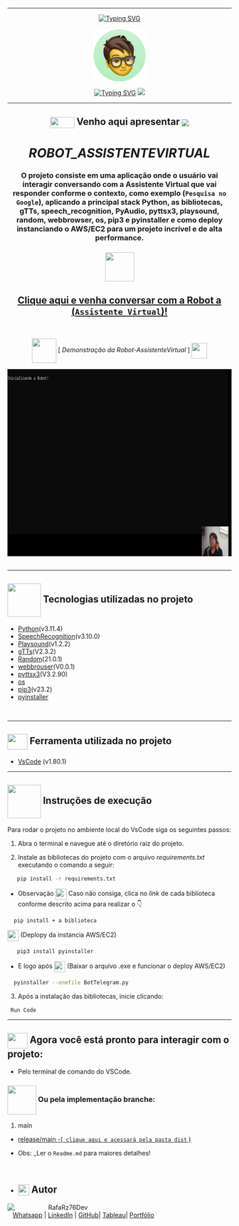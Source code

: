 ***
<div align="center">

[![Typing SVG](https://readme-typing-svg.herokuapp.com?font=Fira+Code&weight=700&size=25&pause=1000&color=6035DF&center=true&vCenter=true&width=435&lines=Olá👋+sou+Rafael+Raizer)](https://git.io/typing-svg)

<img height="120em" src="images/ImagemDevRafa.png"  align="center">

<a href="https://git.io/typing-svg" align="center"><img src="https://readme-typing-svg.herokuapp.com?font=Fira+Code&weight=700&size=24&pause=1000&color=120A2A&center=true&vCenter=true&width=435&lines=Desenvolvedor+Front+End+Júnior" alt="Typing SVG" /></a>  <img src="https://media.giphy.com/media/l1J9sBOqBIvnafnUc/giphy.gif" width="70">

***
## <img src="https://media.giphy.com/media/XwcRflO9HD0Sk6RaRM/giphy.gif" align="center" height="25" width="55">  Venho aqui apresentar  <img src="https://media.giphy.com/media/LmqitTYGsNMiWu3VWO/giphy.gif" align="center" width="55"> 

  
# **_ROBOT_ASSISTENTEVIRTUAL_**

###  O projeto consiste em uma aplicação onde o usuário vai interagir conversando com a Assistente Virtual que vai responder conforme o contexto, como exemplo (```Pesquisa no Google```), aplicando a principal stack Python, as bibliotecas, gTTs,  speech_recognition, PyAudio, pyttsx3, playsound, random, webbrowser, os, pip3 e pyinstaller e como deploy instanciando o AWS/EC2 para um projeto incrível e de alta performance.
### <img src="https://media.giphy.com/media/9TFBxN300KpCUI6sBD/giphy.gif" align="center" height="65" width="65"> 
## [Clique aqui e venha conversar com a Robot a (```Assistente Virtual```)!](https://github.com/RafaRz76Dev/ROBOT-ASSISTENTEVIRTUAL/raw/main/dist/main.exe)

<br>

<img src= "https://media.giphy.com/media/3zSF3Gnr7cxMbi6WoP/giphy.gif" align="center" height="55" width="55"> [ _Demonstração da  Robot-AssistenteVirtual_ ]   <img src= "https://media.giphy.com/media/E5DzZsofmgxc9wjbhX/giphy.gif" align="center" height="35" width="35">

<img height="420em" src="images/readme-apresentacao.gif"  align="center">

<div align="left">

<br>

***

##  <img src="https://media.giphy.com/media/iT138SodaACo9LImgi/giphy.gif" align="center" height="75" width="75"> Tecnologias utilizadas no projeto

- [Python](https://www.python.org/)(v3.11.4)
- [SpeechRecognition](https://pypi.org/project/SpeechRecognition/)(v3.10.0)
- [Playsound](https://stackoverflow.com/questions/65851419/regarding-playsound-module)(v1.2.2)
- [gTTs](https://pypi.org/project/gTTS/)(V2.3.2)
- [Random](https://pypi.org/project/random2/)(21.0.1)
- [webbrouser](https://pypi.org/project/web-browser/)(V0.0.1)
- [pyttsx3](https://pypi.org/project/pyttsx3/)(V3.2.90)
- [os](https://docs.python.org/pt-br/3/library/os.html) 
- [pip3](https://pip.pypa.io/en/stable/getting-started/)(v23.2)
- [pyinstaller](https://pyinstaller.org/en/stable/)

<br>

***

##  <img src="https://media.giphy.com/media/SS8CV2rQdlYNLtBCiF/giphy.gif" align="center" height="35" width="45">  Ferramenta utilizada no projeto

- [VsCode](https://code.visualstudio.com/download) (v1.80.1)

***
## <img src="https://media.giphy.com/media/G03qiKqY1nq9ioFiXt/giphy.gif" align="center" height="75" width="75">  Instruções de execução

Para rodar o projeto no ambiente local do VsCode siga os seguintes passos:

1. Abra o terminal e navegue até o diretório raiz do projeto.
   
2. Instale as bibliotecas do projeto com o arquivo _requirements.txt_ executando o comando a seguir:

```bash 
   pip install -r requirements.txt
```
- Observação <img src="https://media.giphy.com/media/fXQqNrqKATCNwq6zin/giphy.gif" align="center" height="25" width="25"> Caso não consiga, clica no _link_ de cada biblioteca conforme descrito acima para realizar o 👇

```
  pip install + a biblioteca
```

<img src="https://media.giphy.com/media/fXQqNrqKATCNwq6zin/giphy.gif" align="center" height="25" width="25"> (Deplopy da instancia AWS/EC2)
```bash 
   pip3 install pyinstaller
```

- E logo após
<img src="https://media.giphy.com/media/fXQqNrqKATCNwq6zin/giphy.gif" align="center" height="25" width="25"> (Baixar o arquivo .exe e funcionar o deploy AWS/EC2)
```bash 
  pyinstaller --onefile BotTelegram.py 
```

3. Após a instalação das bibliotecas, inicie clicando:

```
 Run Code
```

***

##  <img src="https://media.giphy.com/media/OMrq9FmUgObwogeL06/giphy.gif" align="center" height="35" width="45"> Agora você está pronto para interagir com o projeto:
   -  Pelo terminal de comando do VSCode.

### <img src="https://media.giphy.com/media/u2pmTWUi0MXjyrMaVj/giphy.gif" align="center" height="65" width="65"> Ou pela implementação branche: 

1. main  
  - [release/main -(``` clique aqui e acessará pela pasta dist``` )](https://github.com/RafaRz76Dev/ROBOT-ASSISTENTEVIRTUAL/tree/main)

-  Obs: _Ler o ``Readme.md`` para maiores detalhes!
  
<br>

   - ## <img src="https://media.giphy.com/media/ImmvDZ2c9xPR8gDvHV/giphy.gif" align="center" height="25" width="25"> Autor

<p>
    <img align=left margin=10 width=80 src="https://avatars.githubusercontent.com/u/87991807?v=4"/>
    <p>&nbsp&nbsp&nbspRafaRz76Dev<br>
    &nbsp&nbsp&nbsp<a href="https://api.whatsapp.com/send/?phone=47999327137">Whatsapp</a>&nbsp;|&nbsp;<a href="https://www.linkedin.com/in/rafael-raizer//">LinkedIn</a>&nbsp;|&nbsp;<a href="https://github.com/RafaRz76Dev">GitHub</a>|&nbsp;<a href="https://public.tableau.com/app/profile/rafael.raizer">Tableau</a>|&nbsp;<a href="https://portifolio-rafarz76dev.netlify.app/">Portfólio</a>&nbsp;</p>
</p>
